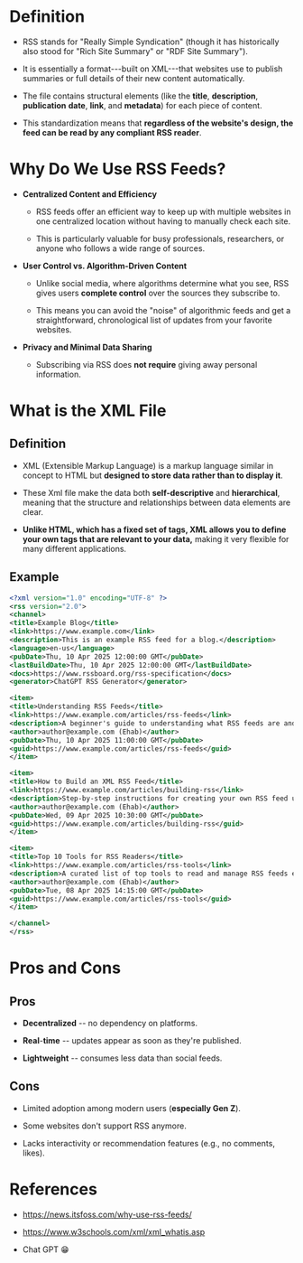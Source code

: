 # Definition

- RSS stands for "Really Simple Syndication" (though it has historically also stood for "Rich Site Summary" or "RDF Site Summary").

- It is essentially a format---built on XML---that websites use to publish summaries or full details of their new content automatically.

- The file contains structural elements (like the **title**, **description**, **publication** **date**, **link**, and **metadata**) for each piece of content.

- This standardization means that **regardless of the website's design, the feed can be read by any compliant RSS reader**.

# Why Do We Use RSS Feeds?

- **Centralized Content and Efficiency**

  - RSS feeds offer an efficient way to keep up with multiple websites in one centralized location without having to manually check each site.

  - This is particularly valuable for busy professionals, researchers, or anyone who follows a wide range of sources.

- **User Control vs. Algorithm-Driven Content**

  - Unlike social media, where algorithms determine what you see, RSS gives users **complete control** over the sources they subscribe to.

  - This means you can avoid the "noise" of algorithmic feeds and get a straightforward, chronological list of updates from your favorite websites.

- **Privacy and Minimal Data Sharing**

  - Subscribing via RSS does **not require** giving away personal information.

# What is the XML File

## Definition 

- XML (Extensible Markup Language) is a markup language similar in concept to HTML but **designed to store data rather than to display it**.

- These Xml file make the data both **self-descriptive** and **hierarchical**, meaning that the structure and relationships between data elements are clear.

- **Unlike HTML, which has a fixed set of tags, XML allows you to define your own tags that are relevant to your data,** making it very flexible for many different applications.

## Example

```xml
<?xml version="1.0" encoding="UTF-8" ?>
<rss version="2.0">
<channel>
<title>Example Blog</title>
<link>https://www.example.com</link>
<description>This is an example RSS feed for a blog.</description>
<language>en-us</language>
<pubDate>Thu, 10 Apr 2025 12:00:00 GMT</pubDate>
<lastBuildDate>Thu, 10 Apr 2025 12:00:00 GMT</lastBuildDate>
<docs>https://www.rssboard.org/rss-specification</docs>
<generator>ChatGPT RSS Generator</generator>

<item>
<title>Understanding RSS Feeds</title>
<link>https://www.example.com/articles/rss-feeds</link>
<description>A beginner's guide to understanding what RSS feeds are and how to use them.</description>
<author>author@example.com (Ehab)</author>
<pubDate>Thu, 10 Apr 2025 11:00:00 GMT</pubDate>
<guid>https://www.example.com/articles/rss-feeds</guid>
</item>

<item>
<title>How to Build an XML RSS Feed</title>
<link>https://www.example.com/articles/building-rss</link>
<description>Step-by-step instructions for creating your own RSS feed using XML.</description>
<author>author@example.com (Ehab)</author>
<pubDate>Wed, 09 Apr 2025 10:30:00 GMT</pubDate>
<guid>https://www.example.com/articles/building-rss</guid>
</item>

<item>
<title>Top 10 Tools for RSS Readers</title>
<link>https://www.example.com/articles/rss-tools</link>
<description>A curated list of top tools to read and manage RSS feeds efficiently.</description>
<author>author@example.com (Ehab)</author>
<pubDate>Tue, 08 Apr 2025 14:15:00 GMT</pubDate>
<guid>https://www.example.com/articles/rss-tools</guid>
</item>

</channel>
</rss>
```

# Pros and Cons

## Pros

- **Decentralized** -- no dependency on platforms.

- **Real**-**time** -- updates appear as soon as they're published.

- **Lightweight** -- consumes less data than social feeds.

## Cons

- Limited adoption among modern users (**especially Gen Z**).

- Some websites don't support RSS anymore.

- Lacks interactivity or recommendation features (e.g., no comments, likes).

# References

- https://news.itsfoss.com/why-use-rss-feeds/

- https://www.w3schools.com/xml/xml_whatis.asp

- Chat GPT 😁
